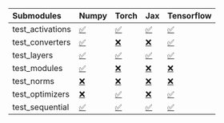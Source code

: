 | Submodules       | Numpy                                                                                                                           | Torch                                                                                                                           | Jax                                                                                                                             | Tensorflow                                                                                                                      |
|:-----------------|:--------------------------------------------------------------------------------------------------------------------------------|:--------------------------------------------------------------------------------------------------------------------------------|:--------------------------------------------------------------------------------------------------------------------------------|:--------------------------------------------------------------------------------------------------------------------------------|
| test_activations | <a href="https://github.com/unifyai/ivy/runs/8159143600?check_suite_focus=true" rel="noopener noreferrer" target="_blank">✅</a> | <a href="https://github.com/unifyai/ivy/runs/8159144597?check_suite_focus=true" rel="noopener noreferrer" target="_blank">✅</a> | <a href="https://github.com/unifyai/ivy/runs/8159145468?check_suite_focus=true" rel="noopener noreferrer" target="_blank">✅</a> | <a href="https://github.com/unifyai/ivy/runs/8159146390?check_suite_focus=true" rel="noopener noreferrer" target="_blank">✅</a> |
| test_converters  | <a href="https://github.com/unifyai/ivy/runs/8159143763?check_suite_focus=true" rel="noopener noreferrer" target="_blank">✅</a> | <a href="https://github.com/unifyai/ivy/runs/8159144725?check_suite_focus=true" rel="noopener noreferrer" target="_blank">❌</a> | <a href="https://github.com/unifyai/ivy/runs/8159145608?check_suite_focus=true" rel="noopener noreferrer" target="_blank">❌</a> | <a href="https://github.com/unifyai/ivy/runs/8159146532?check_suite_focus=true" rel="noopener noreferrer" target="_blank">✅</a> |
| test_layers      | <a href="https://github.com/unifyai/ivy/runs/8159143935?check_suite_focus=true" rel="noopener noreferrer" target="_blank">✅</a> | <a href="https://github.com/unifyai/ivy/runs/8159144831?check_suite_focus=true" rel="noopener noreferrer" target="_blank">✅</a> | <a href="https://github.com/unifyai/ivy/runs/8159145729?check_suite_focus=true" rel="noopener noreferrer" target="_blank">✅</a> | <a href="https://github.com/unifyai/ivy/runs/8159146669?check_suite_focus=true" rel="noopener noreferrer" target="_blank">✅</a> |
| test_modules     | <a href="https://github.com/unifyai/ivy/runs/8159144087?check_suite_focus=true" rel="noopener noreferrer" target="_blank">✅</a> | <a href="https://github.com/unifyai/ivy/runs/8159144948?check_suite_focus=true" rel="noopener noreferrer" target="_blank">❌</a> | <a href="https://github.com/unifyai/ivy/runs/8159145848?check_suite_focus=true" rel="noopener noreferrer" target="_blank">❌</a> | <a href="https://github.com/unifyai/ivy/runs/8159146798?check_suite_focus=true" rel="noopener noreferrer" target="_blank">❌</a> |
| test_norms       | <a href="https://github.com/unifyai/ivy/runs/8159144241?check_suite_focus=true" rel="noopener noreferrer" target="_blank">❌</a> | <a href="https://github.com/unifyai/ivy/runs/8159145065?check_suite_focus=true" rel="noopener noreferrer" target="_blank">❌</a> | <a href="https://github.com/unifyai/ivy/runs/8159145969?check_suite_focus=true" rel="noopener noreferrer" target="_blank">❌</a> | <a href="https://github.com/unifyai/ivy/runs/8159146916?check_suite_focus=true" rel="noopener noreferrer" target="_blank">❌</a> |
| test_optimizers  | <a href="https://github.com/unifyai/ivy/runs/8159144355?check_suite_focus=true" rel="noopener noreferrer" target="_blank">❌</a> | <a href="https://github.com/unifyai/ivy/runs/8159145188?check_suite_focus=true" rel="noopener noreferrer" target="_blank">✅</a> | <a href="https://github.com/unifyai/ivy/runs/8159146135?check_suite_focus=true" rel="noopener noreferrer" target="_blank">❌</a> | <a href="https://github.com/unifyai/ivy/runs/8159147091?check_suite_focus=true" rel="noopener noreferrer" target="_blank">✅</a> |
| test_sequential  | <a href="https://github.com/unifyai/ivy/runs/8159144472?check_suite_focus=true" rel="noopener noreferrer" target="_blank">✅</a> | <a href="https://github.com/unifyai/ivy/runs/8159145319?check_suite_focus=true" rel="noopener noreferrer" target="_blank">✅</a> | <a href="https://github.com/unifyai/ivy/runs/8159146265?check_suite_focus=true" rel="noopener noreferrer" target="_blank">✅</a> | <a href="https://github.com/unifyai/ivy/runs/8159147265?check_suite_focus=true" rel="noopener noreferrer" target="_blank">✅</a> |